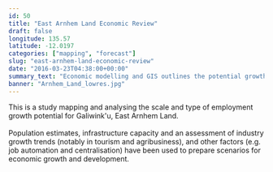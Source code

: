 ```yaml
---
id: 50
title: "East Arnhem Land Economic Review"
draft: false
longitude: 135.57
latitude: -12.0197
categories: ["mapping", "forecast"]
slug: "east-arnhem-land-economic-review"
date: "2016-03-23T04:38:00+00:00"
summary_text: "Economic modelling and GIS outlines the potential growth opportunities in Galiwink'u, East Arnhem Land"
banner: "Arnhem_Land_lowres.jpg"
---
```


This is a study mapping and analysing the scale and type of employment growth potential for Galiwink'u, East Arnhem Land. <br><br>Population estimates, infrastructure capacity and an assessment of industry growth trends (notably in tourism and agribusiness), and other factors (e.g. job automation and centralisation) have been used to prepare scenarios for economic growth and development.&nbsp;<br><br><br><br><br>
